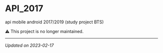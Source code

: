 # API_2017
api mobile android 2017/2019 (study project BTS)

⚠️ This project is no longer maintained.

-----
*Updated on 2023-02-17*
